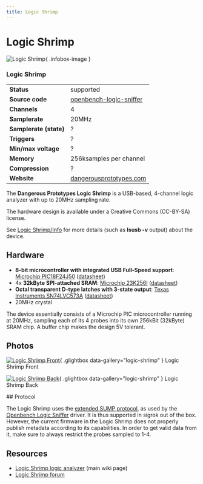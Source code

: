 ```yaml
---
title: Logic Shrimp
---
```


# Logic Shrimp

<div class="infobox" markdown>

![Logic Shrimp](./img/Logic-shrimp-front.png){ .infobox-image }

### Logic Shrimp

| | |
|---|---|
| **Status** | supported |
| **Source code** | [openbench-logic-sniffer](https://github.com/OpenTraceLab/OpenTraceCapture/tree/main/src/hardware/openbench-logic-sniffer) |
| **Channels** | 4 |
| **Samplerate** | 20MHz |
| **Samplerate (state)** | ? |
| **Triggers** | ? |
| **Min/max voltage** | ? |
| **Memory** | 256ksamples per channel |
| **Compression** | ? |
| **Website** | [dangerousprototypes.com](http://dangerousprototypes.com/docs/Logic_Shrimp_logic_analyzer) |

</div>

The **Dangerous Prototypes Logic Shrimp** is a USB-based, 4-channel logic analyzer with up to 20MHz sampling rate.

The hardware design is available under a Creative Commons (CC-BY-SA) license.

See [Logic Shrimp/Info](https://sigrok.org/wiki/Logic_Shrimp/Info) for more details (such as **lsusb -v** output) about the device.

## Hardware
- **8-bit microcontroller with integrated USB Full-Speed support**: [Microchip PIC18F24J50](http://www.microchip.com/wwwproducts/Devices.aspx?dDocName=en534039) ([datasheet](http://ww1.microchip.com/downloads/en/DeviceDoc/39931d.pdf))
- 4x **32kByte SPI-attached SRAM**: [Microchip 23K256I](http://www.microchip.com/wwwproducts/Devices.aspx?dDocName=en539039) ([datasheet](http://ww1.microchip.com/downloads/en/DeviceDoc/22100F.pdf))
- **Octal transparent D-type latches with 3-state output**: [Texas Instruments SN74LVC573A](http://www.ti.com/product/sn74lvc573a) ([datasheet](http://www.ti.com/lit/gpn/sn74lvc573a))
- 20MHz crystal

The device essentially consists of a Microchip PIC microcontroller running at 20MHz, sampling each of its 4 probes into its own 256kBit (32kByte) SRAM chip. A buffer chip makes the design 5V tolerant.

## Photos

<div class="photo-grid" markdown>

[![Logic Shrimp Front](./img/Logic-shrimp-front.png)](./img/Logic-shrimp-front.png "Logic Shrimp Front"){ .glightbox data-gallery="logic-shrimp" }
<span class="caption">Logic Shrimp Front</span>

[![Logic Shrimp Back](./img/Logic-shrimp-back.png)](./img/Logic-shrimp-back.png "Logic Shrimp Back"){ .glightbox data-gallery="logic-shrimp" }
<span class="caption">Logic Shrimp Back</span>

</div>
## Protocol

The Logic Shrimp uses the [extended SUMP protocol](http://dangerousprototypes.com/docs/The_Logic_Sniffer%27s_extended_SUMP_protocol), as used by the [Openbench Logic Sniffer](https://sigrok.org/wiki/Openbench_Logic_Sniffer) driver. It is thus supported in sigrok out of the box. However, the current firmware in the Logic Shrimp does not properly publish metadata according to its capabilities. In order to get valid data from it, make sure to always restrict the probes sampled to 1-4.

## Resources
- [Logic Shrimp logic analyzer](http://dangerousprototypes.com/docs/Logic_Shrimp_logic_analyzer) (main wiki page)
- [Logic Shrimp forum](http://dangerousprototypes.com/forum/viewforum.php?f=58)

